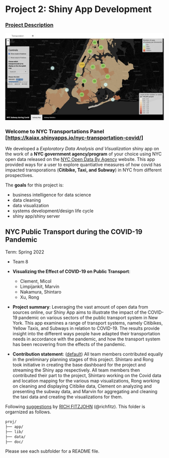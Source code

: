 # Project 2: Shiny App Development

### [Project Description](doc/project2_desc.md)

![screenshot](doc/figs/readme_cover.png)

### Welcome to NYC Transportations Panel [https://kaiax.shinyapps.io/nyc-transportation-covid/]

We developed a *Exploratory Data Analysis and Visualization* shiny app on the work of a **NYC government agency/program** of your choice using NYC open data released on the [NYC Open Data By Agency](https://opendata.cityofnewyork.us/data/) website. This app provided ways for a user to explore quantiative measures of how covid has impacted transporations (**Citibike, Taxi, and Subway**) in NYC from different prospectives. 

The **goals** for this project is:

- business intelligence for data science
- data cleaning
- data visualization
- systems development/design life cycle
- shiny app/shiny server

## NYC Public Transport during the COVID-19 Pandemic
Term: Spring 2022

+ Team 8
+ **Visualizing the Effect of COVID-19 on Public Transport**:
	+ Clement, Micol
	+ Limpijankit, Marvin
	+ Nakamura, Shintaro
	+ Xu, Rong

+ **Project summary**: Leveraging the vast amount of open data from sources online, our Shiny App aims to illustrate the impact of the COVID-19 pandemic on various sectors of the public transport system in New York. This app examines a range of transport systems, namely Citibikes, Yellow Taxis, and Subways in relation to COVID-19. The results provide insight into the different ways people have adapted their transportation needs in accordance with the pandemic, and how the transport system has been recovering from the effects of the pandemic. 

+ **Contribution statement**: ([default](doc/a_note_on_contributions.md)) All team members contributed equally in the preliminary planning stages of this project. Shintaro and Rong took initiative in creating the base dashboard for the project and streaming the Shiny app respectively. All team members then contributed their part to the project, Shintaro working on the Covid data and location mapping for the various map visualizations, Rong working on cleaning and displaying Citibike data, Clement on analyzing and presenting the subway data, and Marvin for aggregating and cleaning the taxi data and creating the visualizations for them. 

Following [suggestions](http://nicercode.github.io/blog/2013-04-05-projects/) by [RICH FITZJOHN](http://nicercode.github.io/about/#Team) (@richfitz). This folder is orgarnized as follows.

```
proj/
├── app/
├── lib/
├── data/
├── doc/
```

Please see each subfolder for a README file.

